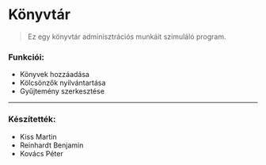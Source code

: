 # Könyvtár
> Ez egy könyvtár adminisztrációs munkáit szimuláló program.
### Funkciói:
- Könyvek hozzáadása
- Kölcsönzők nyilvántartása
- Gyűjtemény szerkesztése
---
### Készítették: 
- Kiss Martin 
- Reinhardt Benjamin
- Kovács Péter
